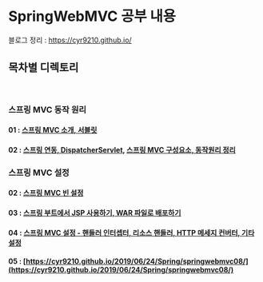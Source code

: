# SpringWebMVC 공부 내용
블로그 정리 : https://cyr9210.github.io/
   
##  목차별 디렉토리
<br>

### 스프링 MVC 동작 원리
#### 01 : [스프링 MVC 소개, 서블릿](https://cyr9210.github.io/2019/04/23/Spring/springwebmvc01/)

#### 02 : [스프링 연동, DispatcherServlet](https://cyr9210.github.io/2019/04/25/Spring/springwebmvc02/), [스프링 MVC 구성요소, 동작원리 정리](https://cyr9210.github.io/2019/04/30/Spring/springwebmvc03/)

### 스프링 MVC 설정
#### 02 : [스프링 MVC 빈 설정](https://cyr9210.github.io/2019/05/31/Spring/springwebmvc04/)

#### 03 : [스프링 부트에서 JSP 사용하기, WAR 파일로 배포하기](https://cyr9210.github.io/2019/05/31/Spring/springwebmvc05/)

#### 04 : [스프링 MVC 설정 - 핸들러 인터셉터, 리소스 핸들러, HTTP 메세지 컨버터, 기타 설정](https://cyr9210.github.io/2019/06/24/Spring/springwebmvc07/)

#### 05 : [https://cyr9210.github.io/2019/06/24/Spring/springwebmvc08/](https://cyr9210.github.io/2019/06/24/Spring/springwebmvc08/)



